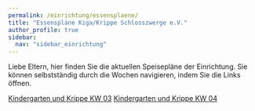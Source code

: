 ```yaml
---
permalink: /einrichtung/essensplaene/
title: "Essenspläne Kiga/Krippe Schlosszwerge e.V."
author_profile: true
sidebar:  
  nav: "sidebar_einrichtung"
---
```


Liebe Eltern, hier finden Sie die aktuellen Speisepläne der Einrichtung.
Sie können selbstständig durch die Wochen navigieren, indem Sie die 
Links öffnen. 


[Kindergarten und Krippe KW 03](https://vitaminreich.bio/wp-content/uploads/2023/04/KW_03_Paprika_Speiseplan.pdf)
[Kindergarten und Krippe KW 04](https://vitaminreich.bio/wp-content/uploads/2023/04/KW_04_Paprika_Speiseplan.pdf)

